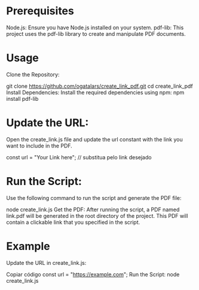 # Prerequisites

Node.js: Ensure you have Node.js installed on your system.
pdf-lib: This project uses the pdf-lib library to create and manipulate PDF documents.

# Usage

Clone the Repository:

git clone https://github.com/ogatalars/create_link_pdf.git
cd create_link_pdf
Install Dependencies:
Install the required dependencies using npm:
npm install pdf-lib

# Update the URL:

Open the create_link.js file and update the url constant with the link you want to include in the PDF.

const url = "Your Link here"; // substitua pelo link desejado

# Run the Script:

Use the following command to run the script and generate the PDF file:

node create_link.js
Get the PDF:
After running the script, a PDF named link.pdf will be generated in the root directory of the project. This PDF will contain a clickable link that you specified in the script.

# Example

Update the URL in create_link.js:

Copiar código
const url = "https://example.com";
Run the Script:
node create_link.js
